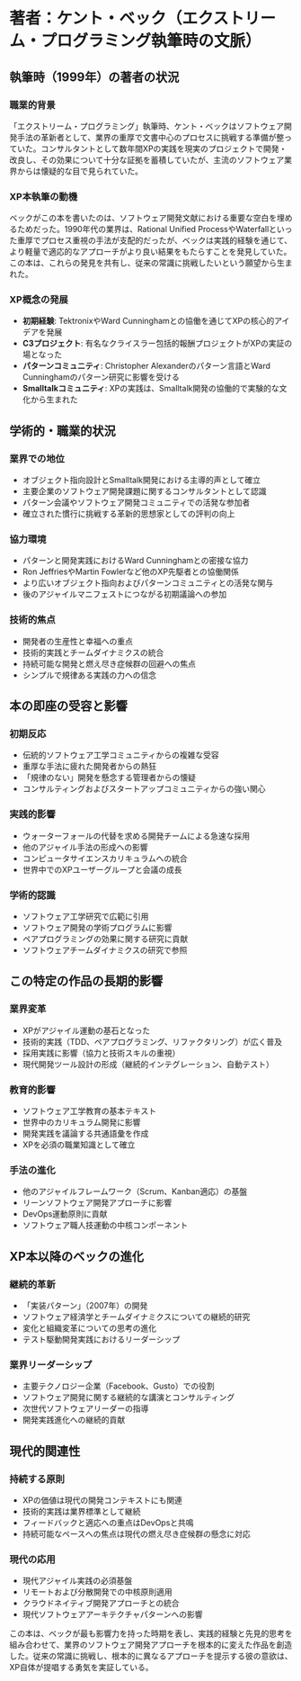 # 著者：ケント・ベック（エクストリーム・プログラミング執筆時の文脈）

## 執筆時（1999年）の著者の状況

### 職業的背景
「エクストリーム・プログラミング」執筆時、ケント・ベックはソフトウェア開発手法の革新者として、業界の重厚で文書中心のプロセスに挑戦する準備が整っていた。コンサルタントとして数年間XPの実践を現実のプロジェクトで開発・改良し、その効果について十分な証拠を蓄積していたが、主流のソフトウェア業界からは懐疑的な目で見られていた。

### XP本執筆の動機
ベックがこの本を書いたのは、ソフトウェア開発文献における重要な空白を埋めるためだった。1990年代の業界は、Rational Unified ProcessやWaterfallといった重厚でプロセス重視の手法が支配的だったが、ベックは実践的経験を通じて、より軽量で適応的なアプローチがより良い結果をもたらすことを発見していた。この本は、これらの発見を共有し、従来の常識に挑戦したいという願望から生まれた。

### XP概念の発展
- **初期経験**: TektronixやWard Cunninghamとの協働を通じてXPの核心的アイデアを発展
- **C3プロジェクト**: 有名なクライスラー包括的報酬プロジェクトがXPの実証の場となった
- **パターンコミュニティ**: Christopher Alexanderのパターン言語とWard Cunninghamのパターン研究に影響を受ける
- **Smalltalkコミュニティ**: XPの実践は、Smalltalk開発の協働的で実験的な文化から生まれた

## 学術的・職業的状況

### 業界での地位
- オブジェクト指向設計とSmalltalk開発における主導的声として確立
- 主要企業のソフトウェア開発課題に関するコンサルタントとして認識
- パターン会議やソフトウェア開発コミュニティでの活発な参加者
- 確立された慣行に挑戦する革新的思想家としての評判の向上

### 協力環境
- パターンと開発実践におけるWard Cunninghamとの密接な協力
- Ron JeffriesやMartin Fowlerなど他のXP先駆者との協働関係
- より広いオブジェクト指向およびパターンコミュニティとの活発な関与
- 後のアジャイルマニフェストにつながる初期議論への参加

### 技術的焦点
- 開発者の生産性と幸福への重点
- 技術的実践とチームダイナミクスの統合
- 持続可能な開発と燃え尽き症候群の回避への焦点
- シンプルで規律ある実践の力への信念

## 本の即座の受容と影響

### 初期反応
- 伝統的ソフトウェア工学コミュニティからの複雑な受容
- 重厚な手法に疲れた開発者からの熱狂
- 「規律のない」開発を懸念する管理者からの懐疑
- コンサルティングおよびスタートアップコミュニティからの強い関心

### 実践的影響
- ウォーターフォールの代替を求める開発チームによる急速な採用
- 他のアジャイル手法の形成への影響
- コンピュータサイエンスカリキュラムへの統合
- 世界中でのXPユーザーグループと会議の成長

### 学術的認識
- ソフトウェア工学研究で広範に引用
- ソフトウェア開発の学術プログラムに影響
- ペアプログラミングの効果に関する研究に貢献
- ソフトウェアチームダイナミクスの研究で参照

## この特定の作品の長期的影響

### 業界変革
- XPがアジャイル運動の基石となった
- 技術的実践（TDD、ペアプログラミング、リファクタリング）が広く普及
- 採用実践に影響（協力と技術スキルの重視）
- 現代開発ツール設計の形成（継続的インテグレーション、自動テスト）

### 教育的影響
- ソフトウェア工学教育の基本テキスト
- 世界中のカリキュラム開発に影響
- 開発実践を議論する共通語彙を作成
- XPを必須の職業知識として確立

### 手法の進化
- 他のアジャイルフレームワーク（Scrum、Kanban適応）の基盤
- リーンソフトウェア開発アプローチに影響
- DevOps運動原則に貢献
- ソフトウェア職人技運動の中核コンポーネント

## XP本以降のベックの進化

### 継続的革新
- 「実装パターン」（2007年）の開発
- ソフトウェア経済学とチームダイナミクスについての継続的研究
- 変化と組織変革についての思考の進化
- テスト駆動開発実践におけるリーダーシップ

### 業界リーダーシップ
- 主要テクノロジー企業（Facebook、Gusto）での役割
- ソフトウェア開発に関する継続的な講演とコンサルティング
- 次世代ソフトウェアリーダーの指導
- 開発実践進化への継続的貢献

## 現代的関連性

### 持続する原則
- XPの価値は現代の開発コンテキストにも関連
- 技術的実践は業界標準として継続
- フィードバックと適応への重点はDevOpsと共鳴
- 持続可能なペースへの焦点は現代の燃え尽き症候群の懸念に対応

### 現代の応用
- 現代アジャイル実践の必須基盤
- リモートおよび分散開発での中核原則適用
- クラウドネイティブ開発アプローチとの統合
- 現代ソフトウェアアーキテクチャパターンへの影響

この本は、ベックが最も影響力を持った時期を表し、実践的経験と先見的思考を組み合わせて、業界のソフトウェア開発アプローチを根本的に変えた作品を創造した。従来の常識に挑戦し、根本的に異なるアプローチを提示する彼の意欲は、XP自体が提唱する勇気を実証している。